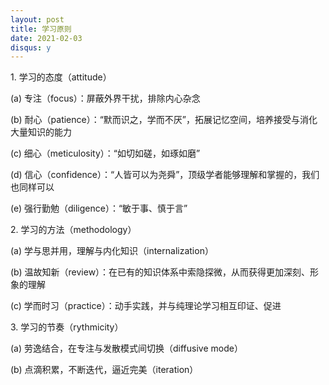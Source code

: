 ```yaml
---
layout: post
title: 学习原则
date: 2021-02-03
disqus: y
---
```


1\. 学习的态度（attitude）

(a) 专注（focus）：屏蔽外界干扰，排除内心杂念

(b) 耐心（patience）：“默而识之，学而不厌”，拓展记忆空间，培养接受与消化大量知识的能力

(c) 细心（meticulosity）：“如切如磋，如琢如磨”

(d) 信心（confidence）：“人皆可以为尧舜”，顶级学者能够理解和掌握的，我们也同样可以

(e) 强行勤勉（diligence）：“敏于事、慎于言”

2\. 学习的方法（methodology）

(a) 学与思并用，理解与内化知识（internalization）

(b) 温故知新（review）：在已有的知识体系中索隐探微，从而获得更加深刻、形象的理解

(c) 学而时习（practice）：动手实践，并与纯理论学习相互印证、促进

3\. 学习的节奏（rythmicity）

(a) 劳逸结合，在专注与发散模式间切换（diffusive mode）

(b) 点滴积累，不断迭代，逼近完美（iteration）
